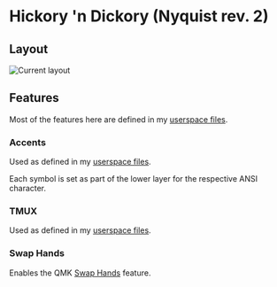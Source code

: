 # Hickory 'n Dickory (Nyquist rev. 2)

## Layout
![Current layout](https://i.imgur.com/V3kMS5N.png)

## Features
Most of the features here are defined in my [userspace files](../../../../users/hokiegeek/readme.md).

### Accents
Used as defined in my [userspace files](../../../../users/hokiegeek/readme.md#accents).

Each symbol is set as part of the lower layer for the respective ANSI character.

### TMUX
Used as defined in my [userspace files](../../../../users/hokiegeek/readme.md#tmux).

### Swap Hands
Enables the QMK [Swap Hands](https://docs.qmk.fm/#/feature_swap_hands) feature.

